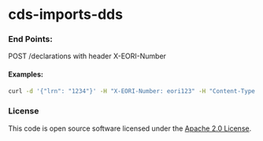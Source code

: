 
# cds-imports-dds

### End Points:
POST /declarations with header X-EORI-Number 

#### Examples:
```bash
curl -d '{"lrn": "1234"}' -H "X-EORI-Number: eori123" -H "Content-Type: application/json" -XPOST http://localhost:9759/declarations
```

### License

This code is open source software licensed under the [Apache 2.0 License]("http://www.apache.org/licenses/LICENSE-2.0.html").
